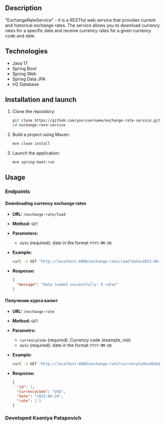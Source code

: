## Description
"ExchangeRateService" - it is a RESTful web service that provides current and historical exchange rates. The service allows you to download currency rates for a specific date and receive currency rates for a given currency code and date.

## Technologies
- Java 17
- Spring Boot
- Spring Web
- Spring Data JPA
- H2 Database

## Installation and launch
1. Clone the repository:

    ```bash
    git clone https://github.com/yourusername/exchange-rate-service.git
    cd exchange-rate-service
    ```

2. Build a project using Maven:

    ```bash
    mvn clean install
    ```

3. Launch the application:

    ```bash
    mvn spring-boot:run
    ```

## Usage

### Endpoints

#### Downloading currency exchange rates
- **URL:** `/exchange-rate/load`
- **Method:** `GET`
- **Parameters:**
  - `date` (required): date in the format `YYYY-MM-DD`

- **Example:**

    ```bash
    curl -X GET "http://localhost:8080/exchange-rate/load?date=2023-06-28"
    ```

- **Response:**

    ```json
    {
      "message": "Data loaded successfully: X rates"
    }
    ```

#### Получение курса валют

- **URL:** `/exchange-rate`
- **Method:** `GET`
- **Parametrs:**
  - `currencyCode` (required): Currency code (example, `USD`)
  - `date` (required): date in the format `YYYY-MM-DD`

- **Example:**

    ```bash
    curl -X GET "http://localhost:8080/exchange-rate?currencyCode=USD&date=2023-06-28"
    ```

- **Response:**

    ```json
    {
      "id": 1,
      "currencyCode": "USD",
      "date": "2023-06-28",
      "rate": 2.5
    }
    ```

### Developed Kseniya Patapovich
